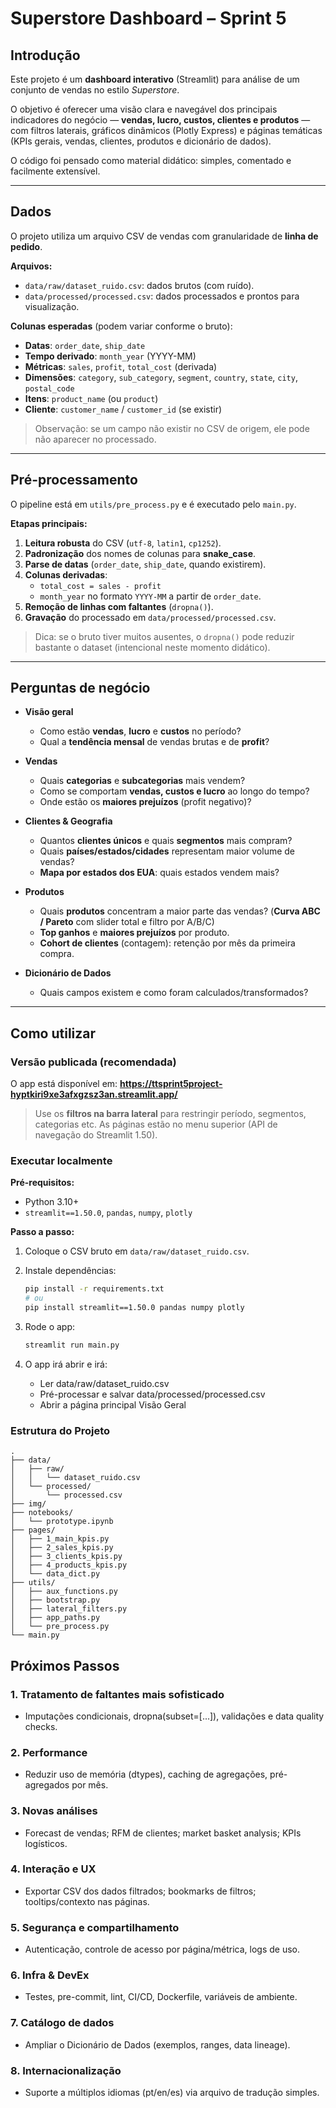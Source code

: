# Superstore Dashboard – Sprint 5

## Introdução

Este projeto é um **dashboard interativo** (Streamlit) para análise de um conjunto de vendas no estilo *Superstore*.  

O objetivo é oferecer uma visão clara e navegável dos principais indicadores do negócio — **vendas, lucro, custos, clientes e produtos** — com filtros laterais, gráficos dinâmicos (Plotly Express) e páginas temáticas (KPIs gerais, vendas, clientes, produtos e dicionário de dados).  

O código foi pensado como material didático: simples, comentado e facilmente extensível.

---

## Dados

O projeto utiliza um arquivo CSV de vendas com granularidade de **linha de pedido**.

**Arquivos:**

- `data/raw/dataset_ruido.csv`: dados brutos (com ruído).
- `data/processed/processed.csv`: dados processados e prontos para visualização.

**Colunas esperadas** (podem variar conforme o bruto):

- **Datas**: `order_date`, `ship_date`
- **Tempo derivado**: `month_year` (YYYY-MM)
- **Métricas**: `sales`, `profit`, `total_cost` (derivada)
- **Dimensões**: `category`, `sub_category`, `segment`, `country`, `state`, `city`, `postal_code`
- **Itens**: `product_name` (ou `product`)
- **Cliente**: `customer_name` / `customer_id` (se existir)

> Observação: se um campo não existir no CSV de origem, ele pode não aparecer no processado.

---

## Pré-processamento

O pipeline está em `utils/pre_process.py` e é executado pelo `main.py`.

**Etapas principais:**

1. **Leitura robusta** do CSV (`utf-8`, `latin1`, `cp1252`).
2. **Padronização** dos nomes de colunas para **snake_case**.
3. **Parse de datas** (`order_date`, `ship_date`, quando existirem).
4. **Colunas derivadas**:
    - `total_cost = sales - profit`
    - `month_year` no formato `YYYY-MM` a partir de `order_date`.
5. **Remoção de linhas com faltantes** (`dropna()`).
6. **Gravação** do processado em `data/processed/processed.csv`.

> Dica: se o bruto tiver muitos ausentes, o `dropna()` pode reduzir bastante o dataset (intencional neste momento didático).

---

## Perguntas de negócio

- **Visão geral**
  - Como estão **vendas**, **lucro** e **custos** no período?
  - Qual a **tendência mensal** de vendas brutas e de **profit**?

- **Vendas**
  - Quais **categorias** e **subcategorias** mais vendem?
  - Como se comportam **vendas, custos e lucro** ao longo do tempo?
  - Onde estão os **maiores prejuízos** (profit negativo)?

- **Clientes & Geografia**
  - Quantos **clientes únicos** e quais **segmentos** mais compram?
  - Quais **países/estados/cidades** representam maior volume de vendas?
  - **Mapa por estados dos EUA**: quais estados vendem mais?

- **Produtos**
  - Quais **produtos** concentram a maior parte das vendas? (**Curva ABC / Pareto** com slider total e filtro por A/B/C)
  - **Top ganhos** e **maiores prejuízos** por produto.
  - **Cohort de clientes** (contagem): retenção por mês da primeira compra.

- **Dicionário de Dados**
  - Quais campos existem e como foram calculados/transformados?

---

## Como utilizar

### Versão publicada (recomendada)

O app está disponível em: **<https://ttsprint5project-hyptkiri9xe3afxgzsz3an.streamlit.app/>**

> Use os **filtros na barra lateral** para restringir período, segmentos, categorias etc. As páginas estão no menu superior (API de navegação do Streamlit 1.50).

### Executar localmente

**Pré-requisitos:**

- Python 3.10+
- `streamlit==1.50.0`, `pandas`, `numpy`, `plotly`

**Passo a passo:**  

1. Coloque o CSV bruto em `data/raw/dataset_ruido.csv`.  
2. Instale dependências:  

    ```bash
    pip install -r requirements.txt
    # ou
    pip install streamlit==1.50.0 pandas numpy plotly
    ```

3. Rode o app:

    ```bash
    streamlit run main.py
    ```

4. O app irá abrir e irá:
    - Ler data/raw/dataset_ruido.csv
    - Pré-processar e salvar data/processed/processed.csv
    - Abrir a página principal Visão Geral

### Estrutura do Projeto

```text
.  
├── data/  
│   ├── raw/  
│   │   └── dataset_ruido.csv  
│   └── processed/  
│       └── processed.csv  
├── img/  
├── notebooks/  
│   └── prototype.ipynb  
├── pages/  
│   ├── 1_main_kpis.py  
│   ├── 2_sales_kpis.py  
│   ├── 3_clients_kpis.py  
│   ├── 4_products_kpis.py  
│   └── data_dict.py  
├── utils/  
│   ├── aux_functions.py  
│   ├── bootstrap.py  
│   ├── lateral_filters.py  
│   ├── app_paths.py  
│   └── pre_process.py  
└── main.py  
```

## Próximos Passos

### 1. Tratamento de faltantes mais sofisticado

- Imputações condicionais, dropna(subset=[...]), validações e data quality checks.

### 2. Performance

- Reduzir uso de memória (dtypes), caching de agregações, pré-agregados por mês.

### 3. Novas análises

- Forecast de vendas; RFM de clientes; market basket analysis; KPIs logísticos.

### 4. Interação e UX

- Exportar CSV dos dados filtrados; bookmarks de filtros; tooltips/contexto nas páginas.

### 5. Segurança e compartilhamento

- Autenticação, controle de acesso por página/métrica, logs de uso.

### 6. Infra & DevEx

- Testes, pre-commit, lint, CI/CD, Dockerfile, variáveis de ambiente.

### 7. Catálogo de dados

- Ampliar o Dicionário de Dados (exemplos, ranges, data lineage).

### 8. Internacionalização

- Suporte a múltiplos idiomas (pt/en/es) via arquivo de tradução simples.

